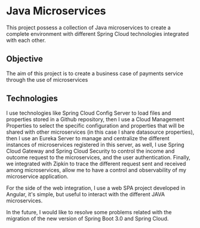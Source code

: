 # Java Microservices

This project possess a collection of Java microservices to create a complete environment with different Spring Cloud technologies integrated with each other.

## Objective

The aim of this project is to create a business case of payments service through the use of microservices

## Technologies

I use technologies like Spring Cloud Config Server to load files and properties stored in a Github repository, 
then I use a Cloud Management Properties to select the specific configuration and properties that will be shared with other microservices (in this case I share datasource properties),
then I use an Eureka Server to manage and centralize the different instances of microservices registered in this server,
as well, I use Spring Cloud Gateway and Spring Cloud Security to control the income and outcome request to the microservices, and the user authentication.
Finally, we integrated with Zipkin to trace the different request sent and received among microservices, allow me to have a control and observability of my microservice application.

For the side of the web integration, I use a web SPA project developed in Angular, it's simple, but useful to interact with the different JAVA microservices.

In the future, I would like to resolve some problems related with the migration of the new version of Spring Boot 3.0 and Spring Cloud.


<!--

**Here are some ideas to get you started:**

🙋‍♀️ A short introduction - what is your organization all about?
🌈 Contribution guidelines - how can the community get involved?
👩‍💻 Useful resources - where can the community find your docs? Is there anything else the community should know?
🍿 Fun facts - what does your team eat for breakfast?
🧙 Remember, you can do mighty things with the power of [Markdown](https://docs.github.com/github/writing-on-github/getting-started-with-writing-and-formatting-on-github/basic-writing-and-formatting-syntax)
-->
